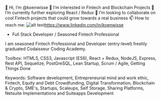 👋 Hi, I’m @koenwisse
👀 I’m interested in Fintech and Blockchain Projects
🌱 I’m currently further exploring React / Redux
💞️ I’m looking to collaborate on cool Fintech projects that could grow towards a real business
📫 How to reach me:
![alt text](https://img.shields.io/badge/-LinkedIn-0e76a8?style=plastic&logo=linkedIn)</a>https://www.linkedin.com/in/koenwisse 

- Full Stack Developer / Seasoned Fintech Professional

I am seasoned Fintech Professional and Developer (entry-level) freshly graduated Codaisseur Coding Academy. 

Toolbox: HTML5, CSS3, Javascript (ES6), React + Redux, NodeJS, Express, Rest API, Sequelize, PostGreSQL, Lean Startup, Scrum / Agile, Getting Things Done

Keywords: Software development, Entrepreneurial mind and work ethic, Fintech, Equity and Debt Crowdfunding, Digital Transformation, Blockchain & Crypto, SME's, Startups, Scaleups, Self Storage, Sharing Platforms, Netsuite Implementations and Suiteapps Development








